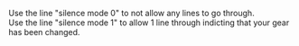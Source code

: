 Use the line "silence mode 0" to not allow any lines to go through.  
Use the line "silence mode 1" to allow 1 line through indicting that your gear has been changed.

